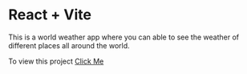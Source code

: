 # React + Vite

This is a world weather app where you can able to see the weather of different places all around the world.

To view this project [Click Me](sivaram-worldweather.vercel.app)
